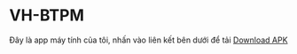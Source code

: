 # VH-BTPM
Đây là app máy tính của tôi, nhấn vào liên kết bên dưới để tải
[Download APK](https://github.com/binTNT/VH-BTPM/raw/main/app-release.apk)
